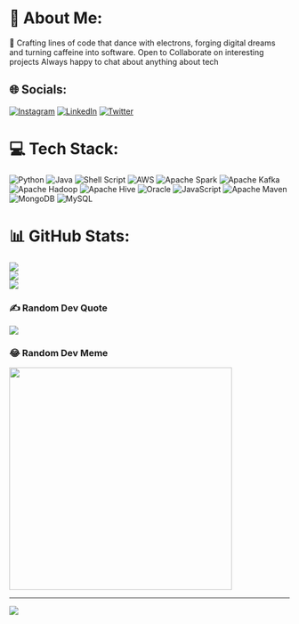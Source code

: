 # 💫 About Me:
🚀 Crafting lines of code that dance with electrons, forging digital dreams and turning caffeine into software.
Open to Collaborate on interesting projects
Always happy to chat about anything about tech


## 🌐 Socials:
[![Instagram](https://img.shields.io/badge/Instagram-%23E4405F.svg?logo=Instagram&logoColor=white)](https://instagram.com/mayankgulaty) [![LinkedIn](https://img.shields.io/badge/LinkedIn-%230077B5.svg?logo=linkedin&logoColor=white)](https://linkedin.com/in/mayankgulaty) [![Twitter](https://img.shields.io/badge/Twitter-%231DA1F2.svg?logo=Twitter&logoColor=white)](https://twitter.com/mgulaty) 

# 💻 Tech Stack:
![Python](https://img.shields.io/badge/python-3670A0?style=flat&logo=python&logoColor=ffdd54) ![Java](https://img.shields.io/badge/java-%23ED8B00.svg?style=flat&logo=openjdk&logoColor=white) ![Shell Script](https://img.shields.io/badge/shell_script-%23121011.svg?style=flat&logo=gnu-bash&logoColor=white) ![AWS](https://img.shields.io/badge/AWS-%23FF9900.svg?style=flat&logo=amazon-aws&logoColor=white) ![Apache Spark](https://img.shields.io/badge/Apache%20Spark-FDEE21?style=flat&logo=apachespark&logoColor=black) ![Apache Kafka](https://img.shields.io/badge/Apache%20Kafka-000?style=flat&logo=apachekafka) ![Apache Hadoop](https://img.shields.io/badge/Apache%20Hadoop-66CCFF?style=flat&logo=apachehadoop&logoColor=black) ![Apache Hive](https://img.shields.io/badge/Apache%20Hive-FDEE21?style=flat&logo=apachehive&logoColor=black) ![Oracle](https://img.shields.io/badge/Oracle-F80000?style=flat&logo=oracle&logoColor=white) ![JavaScript](https://img.shields.io/badge/javascript-%23323330.svg?style=flat&logo=javascript&logoColor=%23F7DF1E) ![Apache Maven](https://img.shields.io/badge/Apache%20Maven-C71A36?style=flat&logo=Apache%20Maven&logoColor=white) ![MongoDB](https://img.shields.io/badge/MongoDB-%234ea94b.svg?style=flat&logo=mongodb&logoColor=white) ![MySQL](https://img.shields.io/badge/mysql-%2300000f.svg?style=flat&logo=mysql&logoColor=white)
# 📊 GitHub Stats:
![](https://github-readme-stats.vercel.app/api?username=mayankgulaty&theme=radical&hide_border=false&include_all_commits=false&count_private=false)<br/>
![](https://github-readme-streak-stats.herokuapp.com/?user=mayankgulaty&theme=radical&hide_border=false)<br/>
![](https://github-readme-stats.vercel.app/api/top-langs/?username=mayankgulaty&theme=radical&hide_border=false&include_all_commits=false&count_private=false&layout=compact)

### ✍️ Random Dev Quote
![](https://quotes-github-readme.vercel.app/api?type=horizontal&theme=radical)

### 😂 Random Dev Meme
<img src='https://randommeme-five.vercel.app/' style="height: 400px;"/>

---
[![](https://visitcount.itsvg.in/api?id=mayankgulaty&icon=0&color=0)](https://visitcount.itsvg.in)

<!-- Proudly created with GPRM ( https://gprm.itsvg.in ) -->
